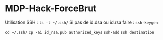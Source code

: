 # MDP-Hack-ForceBrut

Utilisation SSH :
`ls -l ~/.ssh/`
Si pas de id.dsa ou id.rsa faire :
`ssh-keygen`

`cd ~/.ssh/`
`cp -ai id_rsa.pub authorized_keys`
`ssh-add`
`ssh destination`
